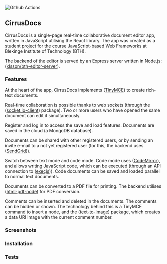 ![Github Actions](https://github.com/xlsson/bth-reactjs-editor/actions/workflows/node.js.yml/badge.svg)

## CirrusDocs
CirrusDocs is a single-page real-time collaborative document editor app, written in JavaScript utilising the React library. The app was created as a student project for the course JavaScript-based Web Frameworks at Blekinge Institute of Technology (BTH).

The backend of the editor is served by an Express server written in Node.js:
([xlsson/bth-editor-server](https://github.com/xlsson/bth-editor-server)).

### Features

At the heart of the app, CirrusDocs implements ([TinyMCE](https://www.npmjs.com/package/@tinymce/tinymce-react)) to create rich-text documents.

Real-time collaboration is possible thanks to web sockets (through the ([socket.io-client](https://www.npmjs.com/package/socket.io-client)) package). Two or more users who have opened the same document can edit it simultaneously.

Register and log in to access the save and load features. Documents are saved in the cloud (a MongoDB database).

Documents can be shared with other registered users, or by sending an invite e-mail to a not yet registered user (for this, the backend uses ([SendGrid](https://www.npmjs.com/package/@sendgrid/mail))).

Switch between text mode and code mode. Code mode uses ([CodeMirror](https://www.npmjs.com/package/react-codemirror2)), and allows writing JavaScript code, which can be executed (through an API connection to ([execjs](https://execjs.emilfolino.se/documentation.html))). Code documents can be saved and loaded parallel to normal text documents.

Documents can be converted to a PDF file for printing. The backend utilises ([html-pdf-node](https://www.npmjs.com/package/html-pdf-node)) for PDF conversion.

Comments can be inserted and deleted in the documents. The comments can be hidden or shown. The technology behind this is a TinyMCE command to insert a node, and the ([text-to-image](https://www.npmjs.com/package/text-to-image)) package, which creates a data URI image with the current comment number.

### Screenshots

### Installation

### Tests
